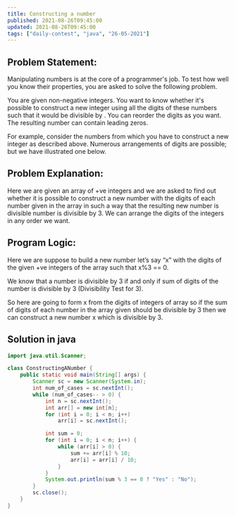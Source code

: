 ```yaml
---
title: Constructing a number
published: 2021-08-26T09:45:00
updated: 2021-08-26T09:45:00
tags: ["daily-contest", "java", "26-05-2021"]
---
```

## Problem Statement:
Manipulating numbers is at the core of a programmer's job. To test how well 
you know their properties, you are asked to solve the following problem.

You are given  non-negative integers. You want to know whether 
it's possible to construct a new integer using all the digits of these 
numbers such that it would be divisible by . You can reorder the digits as 
you want. The resulting number can contain leading zeros.

For example, consider the numbers  from which you have to construct a new 
integer as described above. Numerous arrangements of digits are possible; 
but we have illustrated one below.

## Problem Explanation:

Here we are given an array of +ve integers and we are asked to find out 
whether it is possible to construct a new number with the digits of each 
number given in the array in such a way that the resulting new number is 
divisible number is divisible by 3. We can arrange the digits of the 
integers in any order we want.


## Program Logic:

Here we are suppose to build a new number let’s say “x” with the digits of 
the given +ve integers of the array such that x%3 == 0.  

We know that a number is divisible by 3 if and only if sum of digits of the 
number is divisible by 3
(Divisibility Test for 3).

So here are going to form x from the digits of integers of array so if the 
sum of digits of each number in the array given should be divisible by 3 
then we can construct a new number x which is divisible by 3.


## Solution in java
```java
import java.util.Scanner;

class ConstructingANumber {
    public static void main(String[] args) {
        Scanner sc = new Scanner(System.in);
        int num_of_cases = sc.nextInt();
        while (num_of_cases-- > 0) {
            int n = sc.nextInt();
            int arr[] = new int[n];
            for (int i = 0; i < n; i++)
                arr[i] = sc.nextInt();

            int sum = 0;
            for (int i = 0; i < n; i++) {
                while (arr[i] > 0) {
                    sum += arr[i] % 10;
                    arr[i] = arr[i] / 10;
                }
            }
            System.out.println(sum % 3 == 0 ? "Yes" : "No");
        }
        sc.close();
    }
}
```
